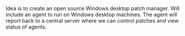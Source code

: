 Idea is to create an open source Windows desktop patch manager.
Will include an agent to run on Windows desktop machines.
The agent will report back to a central server where we can control patches and view status of agents.
